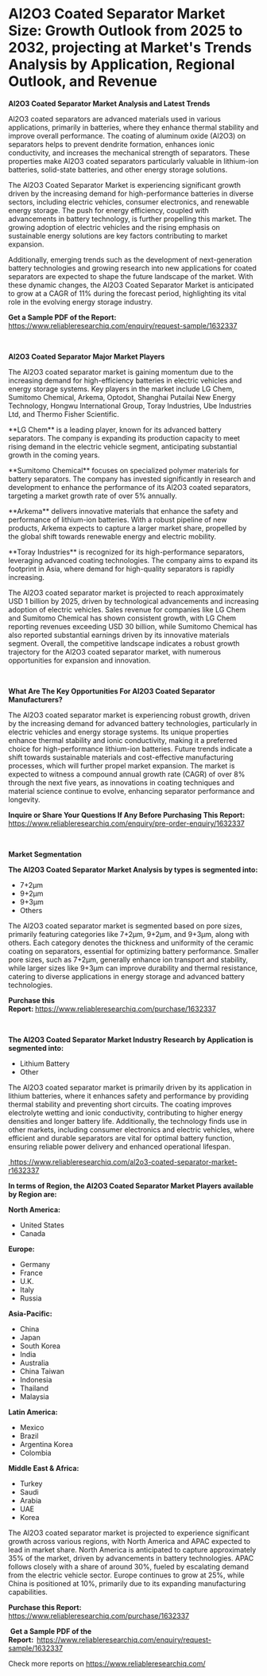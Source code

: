 <p><h1>Al2O3 Coated Separator Market Size: Growth Outlook from 2025 to 2032, projecting at Market's Trends Analysis by Application, Regional Outlook, and Revenue</h1></p><p><strong>Al2O3 Coated Separator Market Analysis and Latest Trends</strong></p>
<p><p>Al2O3 coated separators are advanced materials used in various applications, primarily in batteries, where they enhance thermal stability and improve overall performance. The coating of aluminum oxide (Al2O3) on separators helps to prevent dendrite formation, enhances ionic conductivity, and increases the mechanical strength of separators. These properties make Al2O3 coated separators particularly valuable in lithium-ion batteries, solid-state batteries, and other energy storage solutions.</p><p>The Al2O3 Coated Separator Market is experiencing significant growth driven by the increasing demand for high-performance batteries in diverse sectors, including electric vehicles, consumer electronics, and renewable energy storage. The push for energy efficiency, coupled with advancements in battery technology, is further propelling this market. The growing adoption of electric vehicles and the rising emphasis on sustainable energy solutions are key factors contributing to market expansion. </p><p>Additionally, emerging trends such as the development of next-generation battery technologies and growing research into new applications for coated separators are expected to shape the future landscape of the market. With these dynamic changes, the Al2O3 Coated Separator Market is anticipated to grow at a CAGR of 11% during the forecast period, highlighting its vital role in the evolving energy storage industry.</p></p>
<p><strong>Get a Sample PDF of the Report:&nbsp;</strong> <a href="https://www.reliableresearchiq.com/enquiry/request-sample/1632337?utm_campaign=3282&utm_medium=2&utm_source=Github&utm_content=ia&utm_term=29032025&utm_id=al2o3-coated-separator">https://www.reliableresearchiq.com/enquiry/request-sample/1632337</a></p>
<p>&nbsp;</p>
<p><strong>Al2O3 Coated Separator Major Market Players</strong></p>
<p><p>The Al2O3 coated separator market is gaining momentum due to the increasing demand for high-efficiency batteries in electric vehicles and energy storage systems. Key players in the market include LG Chem, Sumitomo Chemical, Arkema, Optodot, Shanghai Putailai New Energy Technology, Hongwu International Group, Toray Industries, Ube Industries Ltd, and Thermo Fisher Scientific.</p><p>**LG Chem** is a leading player, known for its advanced battery separators. The company is expanding its production capacity to meet rising demand in the electric vehicle segment, anticipating substantial growth in the coming years. </p><p>**Sumitomo Chemical** focuses on specialized polymer materials for battery separators. The company has invested significantly in research and development to enhance the performance of its Al2O3 coated separators, targeting a market growth rate of over 5% annually.</p><p>**Arkema** delivers innovative materials that enhance the safety and performance of lithium-ion batteries. With a robust pipeline of new products, Arkema expects to capture a larger market share, propelled by the global shift towards renewable energy and electric mobility.</p><p>**Toray Industries** is recognized for its high-performance separators, leveraging advanced coating technologies. The company aims to expand its footprint in Asia, where demand for high-quality separators is rapidly increasing.</p><p>The Al2O3 coated separator market is projected to reach approximately USD 1 billion by 2025, driven by technological advancements and increasing adoption of electric vehicles. Sales revenue for companies like LG Chem and Sumitomo Chemical has shown consistent growth, with LG Chem reporting revenues exceeding USD 30 billion, while Sumitomo Chemical has also reported substantial earnings driven by its innovative materials segment. Overall, the competitive landscape indicates a robust growth trajectory for the Al2O3 coated separator market, with numerous opportunities for expansion and innovation.</p></p>
<p>&nbsp;</p>
<p><strong>What Are The Key Opportunities For Al2O3 Coated Separator Manufacturers?</strong></p>
<p><p>The Al2O3 coated separator market is experiencing robust growth, driven by the increasing demand for advanced battery technologies, particularly in electric vehicles and energy storage systems. Its unique properties enhance thermal stability and ionic conductivity, making it a preferred choice for high-performance lithium-ion batteries. Future trends indicate a shift towards sustainable materials and cost-effective manufacturing processes, which will further propel market expansion. The market is expected to witness a compound annual growth rate (CAGR) of over 8% through the next five years, as innovations in coating techniques and material science continue to evolve, enhancing separator performance and longevity.</p></p>
<p><strong>Inquire or Share Your Questions If Any Before Purchasing This Report:</strong> <a href="https://www.reliableresearchiq.com/enquiry/pre-order-enquiry/1632337?utm_campaign=3282&utm_medium=2&utm_source=Github&utm_content=ia&utm_term=29032025&utm_id=al2o3-coated-separator">https://www.reliableresearchiq.com/enquiry/pre-order-enquiry/1632337</a></p>
<p>&nbsp;</p>
<p><strong>Market Segmentation</strong></p>
<p><strong>The Al2O3 Coated Separator Market Analysis by types is segmented into:</strong></p>
<p><ul><li>7+2μm</li><li>9+2μm</li><li>9+3μm</li><li>Others</li></ul></p>
<p><p>The Al2O3 coated separator market is segmented based on pore sizes, primarily featuring categories like 7+2μm, 9+2μm, and 9+3μm, along with others. Each category denotes the thickness and uniformity of the ceramic coating on separators, essential for optimizing battery performance. Smaller pore sizes, such as 7+2μm, generally enhance ion transport and stability, while larger sizes like 9+3μm can improve durability and thermal resistance, catering to diverse applications in energy storage and advanced battery technologies.</p></p>
<p><strong>Purchase this Report:&nbsp;</strong><a href="https://www.reliableresearchiq.com/purchase/1632337?utm_campaign=3282&utm_medium=2&utm_source=Github&utm_content=ia&utm_term=29032025&utm_id=al2o3-coated-separator">https://www.reliableresearchiq.com/purchase/1632337</a></p>
<p>&nbsp;</p>
<p><strong>The Al2O3 Coated Separator Market Industry Research by Application is segmented into:</strong></p>
<p><ul><li>Lithium Battery</li><li>Other</li></ul></p>
<p><p>The Al2O3 coated separator market is primarily driven by its application in lithium batteries, where it enhances safety and performance by providing thermal stability and preventing short circuits. The coating improves electrolyte wetting and ionic conductivity, contributing to higher energy densities and longer battery life. Additionally, the technology finds use in other markets, including consumer electronics and electric vehicles, where efficient and durable separators are vital for optimal battery function, ensuring reliable power delivery and enhanced operational lifespan.</p></p>
<p><a href="https://www.reliableresearchiq.com/al2o3-coated-separator-market-r1632337?utm_campaign=3282&utm_medium=2&utm_source=Github&utm_content=ia&utm_term=29032025&utm_id=al2o3-coated-separator">&nbsp;https://www.reliableresearchiq.com/al2o3-coated-separator-market-r1632337</a></p>
<p><strong>In terms of Region, the Al2O3 Coated Separator Market Players available by Region are:</strong></p>
<p>
    <p> <strong> North America: </strong>
        <ul>
            <li>United States</li>
            <li>Canada</li>
        </ul>
        </p> 
    <p> <strong> Europe: </strong>
        <ul>
            <li>Germany</li>
            <li>France</li>
            <li>U.K.</li>
            <li>Italy</li>
            <li>Russia</li>
        </ul>
        </p> 
    <p> <strong> Asia-Pacific: </strong>
        <ul>
            <li>China</li>
            <li>Japan</li>
            <li>South Korea</li>
            <li>India</li>
            <li>Australia</li>
            <li>China Taiwan</li>
            <li>Indonesia</li>
            <li>Thailand</li>
            <li>Malaysia</li>
        </ul>
        </p> 
    <p> <strong> Latin America: </strong>
        <ul>
            <li>Mexico</li>
            <li>Brazil</li>
            <li>Argentina Korea</li>
            <li>Colombia</li>
        </ul>
        </p> 
    <p> <strong> Middle East & Africa: </strong>
        <ul>
            <li>Turkey</li>
            <li>Saudi</li>
            <li>Arabia</li>
            <li>UAE</li>
            <li>Korea</li>
        </ul>
    </p>
    </p>
<p><p>The Al2O3 coated separator market is projected to experience significant growth across various regions, with North America and APAC expected to lead in market share. North America is anticipated to capture approximately 35% of the market, driven by advancements in battery technologies. APAC follows closely with a share of around 30%, fueled by escalating demand from the electric vehicle sector. Europe continues to grow at 25%, while China is positioned at 10%, primarily due to its expanding manufacturing capabilities.</p></p>
<p><strong>Purchase this Report: </strong><a href="https://www.reliableresearchiq.com/purchase/1632337?utm_campaign=3282&utm_medium=2&utm_source=Github&utm_content=ia&utm_term=29032025&utm_id=al2o3-coated-separator">https://www.reliableresearchiq.com/purchase/1632337</a></p>
<p>&nbsp;<strong>Get a Sample PDF of the Report:&nbsp;&nbsp;</strong><a href="https://www.reliableresearchiq.com/enquiry/request-sample/1632337?utm_campaign=3282&utm_medium=2&utm_source=Github&utm_content=ia&utm_term=29032025&utm_id=al2o3-coated-separator">https://www.reliableresearchiq.com/enquiry/request-sample/1632337</a></p>
<p><strong></strong></p>
<p>Check more reports on <a href="https://www.reliableresearchiq.com/?utm_campaign=3282&utm_medium=2&utm_source=Github&utm_content=ia&utm_term=29032025&utm_id=al2o3-coated-separator">https://www.reliableresearchiq.com/</a></p>